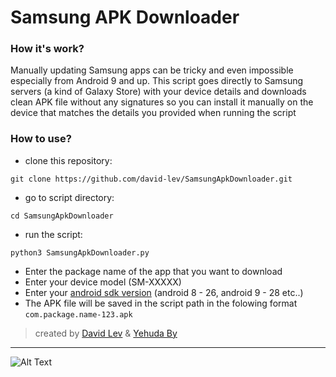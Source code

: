 # Samsung APK Downloader

### How it's work?
Manually updating Samsung apps can be tricky and even impossible especially from Android 9 and up.
This script goes directly to Samsung servers (a kind of Galaxy Store) with your device details and downloads clean APK file without any signatures so you can install it manually on the device that matches the details you provided when running the script

### How to use?
- clone this repository:
```
git clone https://github.com/david-lev/SamsungApkDownloader.git
```
- go to script directory:
```
cd SamsungApkDownloader
```
- run the script:
```
python3 SamsungApkDownloader.py
```
- Enter the package name of the app that you want to download
- Enter your device model (SM-XXXXX)
- Enter your [android sdk version](https://source.android.com/setup/start/build-numbers#platform-code-names-versions-api-levels-and-ndk-releases) (android 8 - 26, android 9 - 28 etc..)
- The APK file will be saved in the script path in the folowing format ``com.package.name-123.apk``

> created by [David Lev](https://linktr.ee/davidlev) & [Yehuda By](https://t.me/m100achuzbots)
---
![Alt Text](https://i.imgur.com/AERTmJV.gif)

